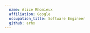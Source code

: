 ```yaml
---
  name: Alice Rhomieux
  affiliation: Google
  occupation_title: Software Engineer
  github: arhx
---
```

